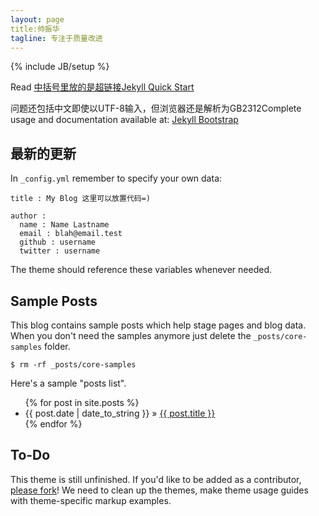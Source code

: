```yaml
---
layout: page
title:帅振华 
tagline: 专注于质量改进
---
```

{% include JB/setup %}

Read [中括号里放的是超链接Jekyll Quick Start](http://jekyllbootstrap.com/usage/jekyll-quick-start.html)

问题还包括中文即使以UTF-8输入，但浏览器还是解析为GB2312Complete usage and documentation available at: [Jekyll Bootstrap](http://jekyllbootstrap.com)

## 最新的更新

In `_config.yml` remember to specify your own data:
    
    title : My Blog 这里可以放置代码=)
    
    author :
      name : Name Lastname
      email : blah@email.test
      github : username
      twitter : username

The theme should reference these variables whenever needed.
    
## Sample Posts

This blog contains sample posts which help stage pages and blog data.
When you don't need the samples anymore just delete the `_posts/core-samples` folder.

    $ rm -rf _posts/core-samples

Here's a sample "posts list".

<ul class="posts">
  {% for post in site.posts %}
    <li><span>{{ post.date | date_to_string }}</span> &raquo; <a href="{{ BASE_PATH }}{{ post.url }}">{{ post.title }}</a></li>
  {% endfor %}
</ul>

## To-Do

This theme is still unfinished. If you'd like to be added as a contributor, [please fork](http://github.com/plusjade/jekyll-bootstrap)!
We need to clean up the themes, make theme usage guides with theme-specific markup examples.


